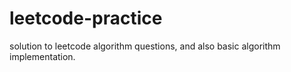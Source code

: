 # leetcode-practice
solution to leetcode algorithm questions, and also basic algorithm implementation.
